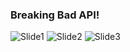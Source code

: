 ### Breaking Bad API!
![Slide1](https://user-images.githubusercontent.com/31526195/148415203-df185896-a91b-44db-9840-544e73b75654.jpg)
![Slide2](https://user-images.githubusercontent.com/31526195/148415209-19ae8e0e-838f-4df1-9fea-4dce7010273f.jpg)
![Slide3](https://user-images.githubusercontent.com/31526195/148415216-c6e940a1-91b5-4e0b-b752-67107cb33ca6.jpg)
